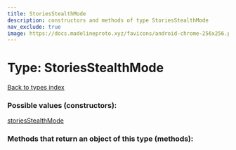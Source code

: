 ```yaml
---
title: StoriesStealthMode
description: constructors and methods of type StoriesStealthMode
nav_exclude: true
image: https://docs.madelineproto.xyz/favicons/android-chrome-256x256.png
---
```

# Type: StoriesStealthMode
[Back to types index](index.html)



### Possible values (constructors):

[storiesStealthMode](/API_docs/constructors/storiesStealthMode.html)  



### Methods that return an object of this type (methods):



